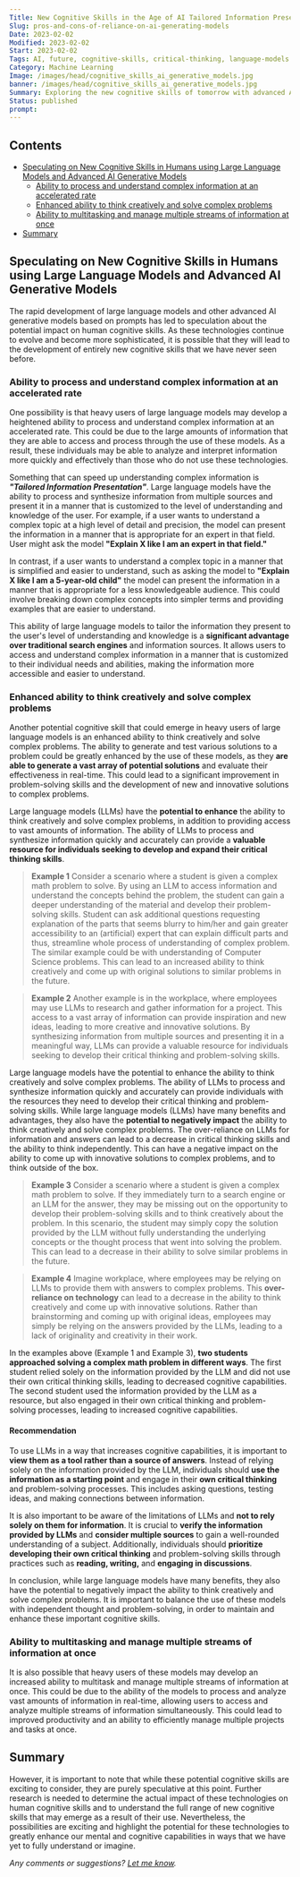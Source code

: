 ```yaml
---
Title: New Cognitive Skills in the Age of AI Tailored Information Presentation
Slug: pros-and-cons-of-reliance-on-ai-generating-models
Date: 2023-02-02
Modified: 2023-02-02
Start: 2023-02-02
Tags: AI, future, cognitive-skills, critical-thinking, language-models
Category: Machine Learning
Image: /images/head/cognitive_skills_ai_generative_models.jpg
banner: /images/head/cognitive_skills_ai_generative_models.jpg
Summary: Exploring the new cognitive skills of tomorrow with advanced AI generative models.
Status: published
prompt:
---
```

<!-- MarkdownTOC levels="2,3" autolink="true" autoanchor="true" -->

## Contents
- [Speculating on New Cognitive Skills in Humans using Large Language Models and Advanced AI Generative Models](#speculating-on-new-cognitive-skills-in-humans-using-large-language-models-and-advanced-ai-generative-models)
	- [Ability to process and understand complex information at an accelerated rate](#ability-to-process-and-understand-complex-information-at-an-accelerated-rate)
	- [Enhanced ability to think creatively and solve complex problems](#enhanced-ability-to-think-creatively-and-solve-complex-problems)
	- [Ability to multitasking and manage multiple streams of information at once](#ability-to-multitasking-and-manage-multiple-streams-of-information-at-once)
- [Summary](#summary)

<!-- /MarkdownTOC -->

<a id="speculating-on-new-cognitive-skills-in-humans-using-large-language-models-and-advanced-ai-generative-models"></a>
## Speculating on New Cognitive Skills in Humans using Large Language Models and Advanced AI Generative Models

The rapid development of large language models and other advanced AI generative models based on prompts has led to speculation about the potential impact on human cognitive skills. As these technologies continue to evolve and become more sophisticated, it is possible that they will lead to the development of entirely new cognitive skills that we have never seen before. 

<a id="ability-to-process-and-understand-complex-information-at-an-accelerated-rate"></a>
### Ability to process and understand complex information at an accelerated rate
One possibility is that heavy users of large language models may develop a heightened ability to process and understand complex information at an accelerated rate. This could be due to the large amounts of information that they are able to access and process through the use of these models. As a result, these individuals may be able to analyze and interpret information more quickly and effectively than those who do not use these technologies.

Something that can speed up understanding complex information is ***"Tailored Information Presentation"***. Large language models have the ability to process and synthesize information from multiple sources and present it in a manner that is customized to the level of understanding and knowledge of the user. For example, if a user wants to understand a complex topic at a high level of detail and precision, the model can present the information in a manner that is appropriate for an expert in that field. User might ask the model **"Explain X like I am an expert in that field."**

In contrast, if a user wants to understand a complex topic in a manner that is simplified and easier to understand, such as asking the model to **"Explain X like I am a 5-year-old child"** the model can present the information in a manner that is appropriate for a less knowledgeable audience. This could involve breaking down complex concepts into simpler terms and providing examples that are easier to understand.

This ability of large language models to tailor the information they present to the user's level of understanding and knowledge is a **significant advantage over traditional search engines** and information sources. It allows users to access and understand complex information in a manner that is customized to their individual needs and abilities, making the information more accessible and easier to understand.


<a id="enhanced-ability-to-think-creatively-and-solve-complex-problems"></a>
### Enhanced ability to think creatively and solve complex problems
Another potential cognitive skill that could emerge in heavy users of large language models is an enhanced ability to think creatively and solve complex problems. The ability to generate and test various solutions to a problem could be greatly enhanced by the use of these models, as they **are able to generate a vast array of potential solutions** and evaluate their effectiveness in real-time. This could lead to a significant improvement in problem-solving skills and the development of new and innovative solutions to complex problems.

Large language models (LLMs) have the **potential to enhance** the ability to think creatively and solve complex problems, in addition to providing access to vast amounts of information. The ability of LLMs to process and synthesize information quickly and accurately can provide a **valuable resource for individuals seeking to develop and expand their critical thinking skills**.

> **Example 1**
Consider a scenario where a student is given a complex math problem to solve. By using an LLM to access information and understand the concepts behind the problem, the student can gain a deeper understanding of the material and develop their problem-solving skills. Student can ask additional questions requesting explanation of the parts that seems blurry to him/her and gain greater accessibility to an (artificial) expert that can explain difficult parts and thus, streamline whole process of understanding of complex problem. The similar example could be with understanding of Computer Science problems. This can lead to an increased ability to think creatively and come up with original solutions to similar problems in the future.

> **Example 2**
Another example is in the workplace, where employees may use LLMs to research and gather information for a project. This access to a vast array of information can provide inspiration and new ideas, leading to more creative and innovative solutions. By synthesizing information from multiple sources and presenting it in a meaningful way, LLMs can provide a valuable resource for individuals seeking to develop their critical thinking and problem-solving skills.

Large language models have the potential to enhance the ability to think creatively and solve complex problems. The ability of LLMs to process and synthesize information quickly and accurately can provide individuals with the resources they need to develop their critical thinking and problem-solving skills. While large language models (LLMs) have many benefits and advantages, they also have the **potential to negatively impact** the ability to think creatively and solve complex problems. The over-reliance on LLMs for information and answers can lead to a decrease in critical thinking skills and the ability to think independently. This can have a negative impact on the ability to come up with innovative solutions to complex problems, and to think outside of the box.

> **Example 3**
Consider a scenario where a student is given a complex math problem to solve. If they immediately turn to a search engine or an LLM for the answer, they may be missing out on the opportunity to develop their problem-solving skills and to think creatively about the problem. In this scenario, the student may simply copy the solution provided by the LLM without fully understanding the underlying concepts or the thought process that went into solving the problem. This can lead to a decrease in their ability to solve similar problems in the future.

> **Example 4**
> Imagine workplace, where employees may be relying on LLMs to provide them with answers to complex problems. This **over-reliance on technology** can lead to a decrease in the ability to think creatively and come up with innovative solutions. Rather than brainstorming and coming up with original ideas, employees may simply be relying on the answers provided by the LLMs, leading to a lack of originality and creativity in their work.

In the examples above (Example 1 and Example 3), **two students approached solving a complex math problem in different ways**. The first student relied solely on the information provided by the LLM and did not use their own critical thinking skills, leading to decreased cognitive capabilities. The second student used the information provided by the LLM as a resource, but also engaged in their own critical thinking and problem-solving processes, leading to increased cognitive capabilities.

#### Recommendation
To use LLMs in a way that increases cognitive capabilities, it is important to **view them as a tool rather than a source of answers**. Instead of relying solely on the information provided by the LLM, individuals should **use the information as a starting point** and engage in their **own critical thinking** and problem-solving processes. This includes asking questions, testing ideas, and making connections between information.

It is also important to be aware of the limitations of LLMs and **not to rely solely on them for information**. It is crucial to **verify the information provided by LLMs** and **consider multiple sources** to gain a well-rounded understanding of a subject. Additionally, individuals should **prioritize developing their own critical thinking** and problem-solving skills through practices such as **reading, writing,** and **engaging in discussions**.


In conclusion, while large language models have many benefits, they also have the potential to negatively impact the ability to think creatively and solve complex problems. It is important to balance the use of these models with independent thought and problem-solving, in order to maintain and enhance these important cognitive skills.


<a id="ability-to-multitasking-and-manage-multiple-streams-of-information-at-once"></a>
### Ability to multitasking and manage multiple streams of information at once
It is also possible that heavy users of these models may develop an increased ability to multitask and manage multiple streams of information at once. This could be due to the ability of the models to process and analyze vast amounts of information in real-time, allowing users to access and analyze multiple streams of information simultaneously. This could lead to improved productivity and an ability to efficiently manage multiple projects and tasks at once.

<a id="summary"></a>
## Summary
However, it is important to note that while these potential cognitive skills are exciting to consider, they are purely speculative at this point. Further research is needed to determine the actual impact of these technologies on human cognitive skills and to understand the full range of new cognitive skills that may emerge as a result of their use. Nevertheless, the possibilities are exciting and highlight the potential for these technologies to greatly enhance our mental and cognitive capabilities in ways that we have yet to fully understand or imagine.

*Any comments or suggestions? [Let me know](mailto:ksafjan@gmail.com?subject=Blog+post).*

<!--
1.  "New Cognitive Skills in the Age of AI Generative Models"
2.  "The Impact of Large Language Models on Human Thinking"
3.  "Accelerated Understanding: The Power of AI Generative Models"
4.  "Critical Thinking in the Digital Age"
5.  "Innovative Problem Solving with AI Generative Models"
6.  "The Next Generation of Cognitive Skills"
7.  "Tailored Information: The Future of Understanding Complex Topics"
8.  "Maximizing the Potential of AI Generative Models for Learning"
9.  "Revolutionizing Problem Solving with AI Generative Models"
10.  "The Rise of Customized Learning with AI Generative Models"
11.  "Thinking Beyond the Box with AI Generative Models"
12.  "The Pros and Cons of Over-Reliance on AI Generative Models"
13.  "The Power of Synthesizing Information with AI Generative Models"
14.  "The Future of Creative Thinking with AI Generative Models"
15.  "Accelerating the Path to Understanding with AI Generative Models"
16.  "The Evolution of Cognitive Skills with AI Generative Models"
17.  "Streamlining Complex Problem Solving with AI Generative Models"
18.  "The Impact of AI Generative Models on Critical Thinking Skills"
19.  "Reimagining Information Access with AI Generative Models"
20.  "Exploring the Limits of AI Generative Models and Human Thinking".
-->